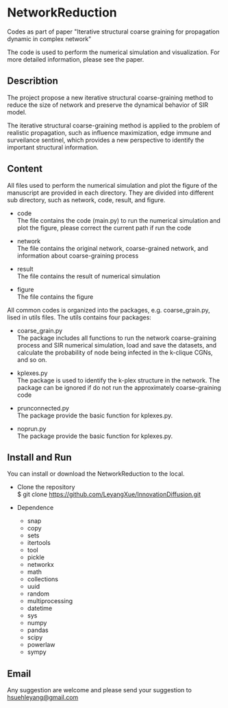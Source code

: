 # NetworkReduction

Codes as part of paper "Iterative structural coarse graining for propagation dynamic in complex network"

The code is used to perform the numerical simulation and visualization. For more detailed information, please see the paper. 

## Describtion

The project propose a new iterative structural coarse-graining method to reduce the size of network and preserve the dynamical behavior of SIR model.

The iterative structural coarse-graining method is applied to the problem of realistic propagation, such as influence maximization, edge immune and surveilance sentinel, which provides a new perspective to identify the important structural information. 

## Content 

All files used to perform the numerical simulation and plot the figure of the manuscript are provided in each directory. They are divided into different sub directory, such as network, code, result, and figure.

* code  
The file contains the code (main.py) to run the numerical simulation and plot the figure, please correct the current path if run the code

* network  
The file contains the original network, coarse-grained network, and information about coarse-graining process 

* result  
The file contains the result of numerical simulation

* figure  
The file contains the figure 

All common codes is organized into the packages, e.g. coarse_grain.py, lised in utils files.
The utils contains four packages:

* coarse_grain.py  
The package includes all functions to run the network coarse-graining process and SIR numerical simulation, load and save the datasets, and calculate the probability of node being infected in the k-clique CGNs, and so on.

* kplexes.py  
The package is used to identify the k-plex structure in the network. 
The package can be ignored if do not run the approximately coarse-graining code

* prunconnected.py  
The package provide the basic function for kplexes.py.  

* noprun.py  
The package provide the basic function for kplexes.py.  

## Install and Run

You can install or download the NetworkReduction to the local.

* Clone the repository  
$ git clone https://github.com/LeyangXue/InnovationDiffusion.git

* Dependence 
  + snap 
  + copy 
  + sets
  + itertools
  + tool
  + pickle
  + networkx 
  + math
  + collections
  + uuid 
  + random 
  + multiprocessing 
  + datetime 
  + sys 
  + numpy 
  + pandas 
  + scipy
  + powerlaw 
  + sympy

## Email

Any suggestion are welcome and please send your suggestion to hsuehleyang@gmail.com


